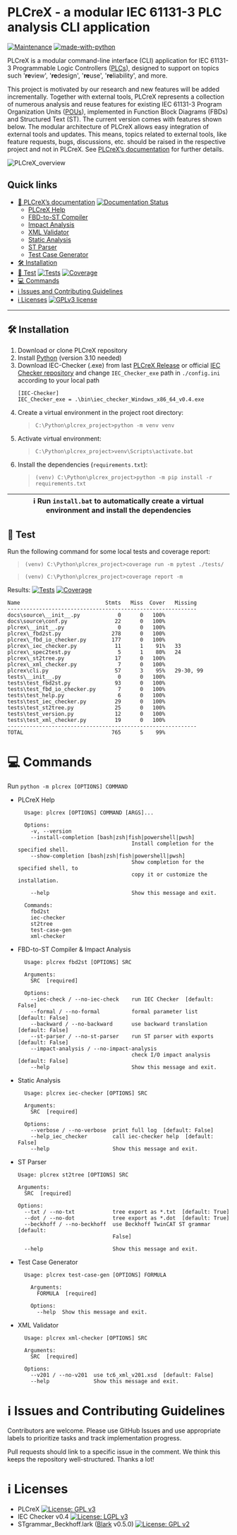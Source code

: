 # PLCreX - a modular IEC 61131-3 PLC analysis CLI application

[![Maintenance](https://img.shields.io/badge/Maintained%3F-yes-green.svg)](https://GitHub.com/Naereen/StrapDown.js/graphs/commit-activity)
[![made-with-python](https://img.shields.io/badge/Made%20with-Python-1f425f.svg)](https://www.python.org/)

PLCreX is a modular command-line interface (CLI) application for IEC 61131-3 Programmable Logic Controllers ([PLCs](https://en.wikipedia.org/wiki/Programmable_logic_controller)), designed to support on topics such '**re**view', '**re**design', '**re**use', '**re**liability', and more.

This project is motivated by our research and new features will be added incrementally. Together with external tools, PLCreX represents a collection of numerous analysis and reuse features for existing IEC 61131-3 Program Organization Units ([POUs](https://en.wikipedia.org/wiki/IEC_61131-3#Program_organization_unit_(POU))), implemented in Function Block Diagrams (FBDs) and Structured Text (ST). The current version comes with features shown below. The modular architecture of PLCreX allows easy integration of external tools and updates. This means, topics related to external tools, like feature requests, bugs, discussions, etc. should be raised in the respective project and not in PLCreX. See [PLCreX’s documentation](https://plcrex.readthedocs.io/en/latest/) for further details.

![PLCreX_overview](https://github.com/marwern/PLCreX/assets/92115516/31957c5f-8db9-4a45-8ee3-4333a47df43e)

## Quick links

* [📄 PLCreX’s documentation](https://plcrex.readthedocs.io/en/latest/) [![Documentation Status](https://readthedocs.org/projects/plcrex/badge/?version=latest)](https://plcrex.readthedocs.io/en/latest/?badge=latest)
  * [PLCreX Help](https://plcrex.readthedocs.io/en/latest/features.html#plcrex-help)
  * [FBD-to-ST Compiler](https://plcrex.readthedocs.io/en/latest/fbd2st.html)
  * [Impact Analysis](xxx)
  * [XML Validator](https://plcrex.readthedocs.io/en/latest/xml_checker.html)
  * [Static Analysis](https://plcrex.readthedocs.io/en/latest/iec_checker.html)
  * [ST Parser](https://plcrex.readthedocs.io/en/latest/st2tree.html)
  * [Test Case Generator](https://plcrex.readthedocs.io/en/latest/test_case_gen.html)
* [🛠 Installation](#-installation)
* [🔎 Test](#-test) [![Tests](https://img.shields.io/badge/Tests-passed-<COLOR>.svg)](https://shields.io/)
[![Coverage](https://img.shields.io/badge/coverage-99%25-<COLOR>.svg)](https://shields.io/)
* [💻 Commands](#-commands)
* [ℹ️ Issues and Contributing Guidelines](#-issues-and-contributing-guidelines)
* [ℹ️ Licenses](#-licenses) [![GPLv3 license](https://img.shields.io/badge/License-GPLv3-blue.svg)](http://perso.crans.org/besson/LICENSE.html)
---

## 🛠 Installation
1. Download or clone PLCreX repository
2. Install [Python](https://www.python.org/downloads/) (version 3.10 needed)
3. Download IEC-Checker (.exe) from last [PLCreX Release](https://github.com/marwern/PLCreX/tags) or official [IEC Checker repository](https://github.com/jubnzv/iec-checker) and change `IEC_Checker_exe` path in `./config.ini` according to your local path
    ```console
    [IEC-Checker]
    IEC_Checker_exe = .\bin\iec_checker_Windows_x86_64_v0.4.exe
    ```
3. Create a virtual environment in the project root directory: 
    >`C:\Python\plcrex_project>python -m venv venv`
4. Activate virtual environment:
   >`C:\Python\plcrex_project>venv\Scripts\activate.bat`
5. Install the dependencies (`requirements.txt`):
   >`(venv) C:\Python\plcrex_project>python -m pip install -r requirements.txt`

| ℹ️ Run ``install.bat`` to automatically create a virtual environment and install the dependencies |
|---------------------------------------------------------------------------------------------------|
  
## 🔎 Test
Run the following command for some local tests and coverage report: 
>`(venv) C:\Python\plcrex_project>coverage run -m pytest ./tests/`

>`(venv) C:\Python\plcrex_project>coverage report -m`

Results: [![Tests](https://img.shields.io/badge/Tests-passed-<COLOR>.svg)](https://shields.io/)
[![Coverage](https://img.shields.io/badge/coverage-99%25-<COLOR>.svg)](https://shields.io/)

    Name                           Stmts   Miss  Cover   Missing
    ------------------------------------------------------------
    docs\source\__init__.py            0      0   100%
    docs\source\conf.py               22      0   100%
    plcrex\__init__.py                 0      0   100%
    plcrex\_fbd2st.py                278      0   100%
    plcrex\_fbd_io_checker.py        177      0   100%
    plcrex\_iec_checker.py            11      1    91%   33
    plcrex\_spec2test.py               5      1    80%   24
    plcrex\_st2tree.py                17      0   100%
    plcrex\_xml_checker.py             7      0   100%
    plcrex\cli.py                     57      3    95%   29-30, 99
    tests\__init__.py                  0      0   100%
    tests\test_fbd2st.py              93      0   100%
    tests\test_fbd_io_checker.py       7      0   100%
    tests\test_help.py                 6      0   100%
    tests\test_iec_checker.py         29      0   100%
    tests\test_st2tree.py             25      0   100%
    tests\test_version.py             12      0   100%
    tests\test_xml_checker.py         19      0   100%
    ------------------------------------------------------------
    TOTAL                            765      5    99%

# 💻 Commands
Run ``python -m plcrex [OPTIONS] COMMAND``

* PLCreX Help

        Usage: plcrex [OPTIONS] COMMAND [ARGS]...

        Options:
          -v, --version
          --install-completion [bash|zsh|fish|powershell|pwsh]
                                          Install completion for the specified shell.
          --show-completion [bash|zsh|fish|powershell|pwsh]
                                          Show completion for the specified shell, to
                                          copy it or customize the installation.
        
          --help                          Show this message and exit.
        
        Commands:
          fbd2st
          iec-checker
          st2tree
          test-case-gen
          xml-checker

* FBD-to-ST Compiler & Impact Analysis

        Usage: plcrex fbd2st [OPTIONS] SRC

        Arguments:
          SRC  [required]
        
        Options:
          --iec-check / --no-iec-check    run IEC Checker  [default: False]
          --formal / --no-formal          formal parameter list  [default: False]
          --backward / --no-backward      use backward translation  [default: False]
          --st-parser / --no-st-parser    run ST parser with exports  [default: False]
          --impact-analysis / --no-impact-analysis
                                          check I/O impact analysis  [default: False]
          --help                          Show this message and exit.

* Static Analysis

        Usage: plcrex iec-checker [OPTIONS] SRC
        
        Arguments:
          SRC  [required]
        
        Options:
          --verbose / --no-verbose  print full log  [default: False]
          --help_iec_checker        call iec-checker help  [default: False]
          --help                    Show this message and exit.

* ST Parser

      Usage: plcrex st2tree [OPTIONS] SRC
    
      Arguments:
        SRC  [required]
    
      Options:
        --txt / --no-txt            tree export as *.txt  [default: True]
        --dot / --no-dot            tree export as *.dot  [default: True]
        --beckhoff / --no-beckhoff  use Beckhoff TwinCAT ST grammar  [default:
                                    False]
    
        --help                      Show this message and exit.

* Test Case Generator

        Usage: plcrex test-case-gen [OPTIONS] FORMULA
        
          Arguments:
            FORMULA  [required]
        
          Options:
            --help  Show this message and exit.
      

* XML Validator

        Usage: plcrex xml-checker [OPTIONS] SRC

        Arguments:
          SRC  [required]
        
        Options:
          --v201 / --no-v201  use tc6_xml_v201.xsd  [default: False]
          --help              Show this message and exit.


# ℹ️ Issues and Contributing Guidelines
Contributors are welcome. Please use GitHub Issues and use appropriate labels to prioritize tasks and track implementation progress. 

Pull requests should link to a specific issue in the comment. We think this keeps the repository well-structured. Thanks a lot!


# ℹ️ Licenses
- PLCreX [![License: GPL v3](https://img.shields.io/badge/License-GPLv3-blue.svg)](https://www.gnu.org/licenses/gpl-3.0)
- IEC Checker v0.4  [![License: LGPL v3](https://img.shields.io/badge/License-LGPL%20v3-blue.svg)](https://www.gnu.org/licenses/lgpl-3.0)
- STgrammar_Beckhoff.lark ([Blark](https://github.com/klauer/blark) v0.5.0) [![License: GPL v2](https://img.shields.io/badge/License-GPLv2-blue.svg)](https://www.gnu.org/licenses/gpl-2.0)
